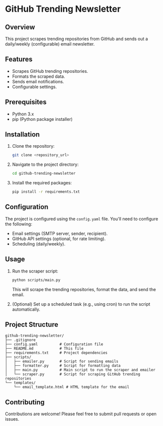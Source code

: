# GitHub Trending Newsletter

## Overview

This project scrapes trending repositories from GitHub and sends out a daily/weekly (configurable) email newsletter.

## Features

*   Scrapes GitHub trending repositories.
*   Formats the scraped data.
*   Sends email notifications.
*   Configurable settings.

## Prerequisites

*   Python 3.x
*   pip (Python package installer)

## Installation

1.  Clone the repository:

    ```bash
    git clone <repository_url>
    ```

2.  Navigate to the project directory:

    ```bash
    cd github-trending-newsletter
    ```

3.  Install the required packages:

    ```bash
    pip install -r requirements.txt
    ```

## Configuration

The project is configured using the `config.yaml` file.  You'll need to configure the following:

*   Email settings (SMTP server, sender, recipient).
*   GitHub API settings (optional, for rate limiting).
*   Scheduling (daily/weekly).

## Usage

1.  Run the scraper script:

    ```bash
    python scripts/main.py
    ```

    This will scrape the trending repositories, format the data, and send the email.

2.  (Optional) Set up a scheduled task (e.g., using cron) to run the script automatically.

## Project Structure

```
github-trending-newsletter/
├── .gitignore
├── config.yaml          # Configuration file
├── README.md            # This file
├── requirements.txt     # Project dependencies
├── scripts/
│   ├── emailer.py       # Script for sending emails
│   ├── formatter.py     # Script for formatting data
│   ├── main.py          # Main script to run the scraper and emailer
│   └── scraper.py       # Script for scraping GitHub trending repositories
└── templates/
    └── email_template.html # HTML template for the email
```

## Contributing

Contributions are welcome!  Please feel free to submit pull requests or open issues.
